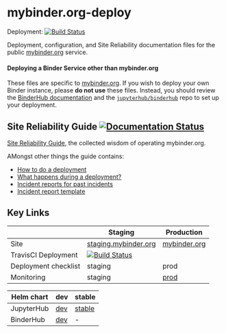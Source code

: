 # mybinder.org-deploy

Deployment: [![Build Status](https://travis-ci.org/jupyterhub/mybinder.org-deploy.svg?branch=master)](https://travis-ci.org/jupyterhub/mybinder.org-deploy)

Deployment, configuration, and Site Reliability documentation files for the
public [mybinder.org][] service.

#### Deploying a Binder Service other than mybinder.org

These files are specific to [mybinder.org][].
If you wish to deploy your own Binder instance, please **do not use** these files.
Instead, you should review the [BinderHub documentation][] and the
[`jupyterhub/binderhub`][] repo to set up your deployment.

## Site Reliability Guide [![Documentation Status](http://readthedocs.org/projects/mybinder-sre/badge/?version=latest)](http://mybinder-sre.readthedocs.io/en/latest/?badge=latest)

[Site Reliability Guide](https://mybinder-sre.readthedocs.io/en/latest/index.html), the collected wisdom of operating mybinder.org.

AMongst other things the guide contains:
- [How to do a deployment](http://mybinder-sre.readthedocs.io/en/latest/deployment/how.html)
- [What happens during a deployment?](http://mybinder-sre.readthedocs.io/en/latest/deployment/what.html)
- [Incident reports for past incidents](http://mybinder-sre.readthedocs.io/en/latest/incident-reports/incident_reports_toc.html)
- [Incident report template](https://github.com/jupyterhub/mybinder.org-deploy/blob/master/docs/source/incident-reports/template-incident-report.md)

## Key Links

|             | Staging | Production |
| ----------- | ------- | ---------- |
| Site     |[staging.mybinder.org](https://staging.mybinder.org) | [mybinder.org](https://mybinder.org) |
| TravisCI Deployment | [![Build Status](https://travis-ci.org/jupyterhub/mybinder.org-deploy.svg?branch=master)](https://travis-ci.org/jupyterhub/mybinder.org-deploy)
| Deployment checklist | staging | prod |
| Monitoring | staging | [prod](https://grafana.mybinder.org/dashboard/db/kubernetes-cluster-monitoring-binder-prod?refresh=10s&orgId=1) |

| Helm chart  | dev | stable |
|-------------|-----|--------|
| JupyterHub  | [dev](https://jupyterhub.github.io/helm-chart/#development-releases-jupyterhub) | [stable](https://jupyterhub.github.io/helm-chart/#stable-releases) |
| BinderHub | [dev](https://jupyterhub.github.io/helm-chart/#development-releases-binderhub)| - |


[mybinder.org]: https://mybinder.org
[staging.mybinder.org]: https://staging.mybinder.org
[`jupyterhub/binderhub`]: https://github.com/jupyterhub/binderhub
[BinderHub documentation]: https://binderhub.readthedocs.io/en/latest/
